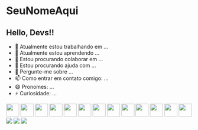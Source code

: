 # SeuNomeAqui
## Hello, Devs!!

- 🔭 Atualmente estou trabalhando em ...
- 🌱 Atualmente estou aprendendo ...
- 👯 Estou procurando colaborar em ...
- 🤔 Estou procurando ajuda com ...
- 💬 Pergunte-me sobre ...
- 📫 Como entrar em contato comigo: ...
- 😄 Pronomes: ...
- ⚡ Curiosidade: ...

<div>
<img src="https://cdn.jsdelivr.net/gh/devicons/devicon@latest/icons/amazonwebservices/amazonwebservices-original-wordmark.svg" width="35" height="35"/>
<img src="https://cdn.jsdelivr.net/gh/devicons/devicon@latest/icons/bash/bash-original.svg" width="35" height="35"/>
<img src="https://cdn.jsdelivr.net/gh/devicons/devicon@latest/icons/html5/html5-original.svg "width="35" height="35"/>
<img src="https://cdn.jsdelivr.net/gh/devicons/devicon@latest/icons/css3/css3-original.svg" width="35" height="35"/>
<img src="https://cdn.jsdelivr.net/gh/devicons/devicon@latest/icons/terraform/terraform-original-wordmark.svg" width="35" height="35"/>
<img src="https://cdn.jsdelivr.net/gh/devicons/devicon@latest/icons/helm/helm-original.svg" width="35" height="35""/>
<img src="https://cdn.jsdelivr.net/gh/devicons/devicon@latest/icons/kubernetes/kubernetes-original-wordmark.svg" width="35" height="35"/>
<img src="https://cdn.jsdelivr.net/gh/devicons/devicon@latest/icons/python/python-original-wordmark.svg" width="35" height="35"/>
<img src="https://cdn.jsdelivr.net/gh/devicons/devicon@latest/icons/linux/linux-original.svg" width="35" height="35"/>
<img src="https://cdn.jsdelivr.net/gh/devicons/devicon@latest/icons/docker/docker-original-wordmark.svg" width="35" height="35"/>
<img src="https://cdn.jsdelivr.net/gh/devicons/devicon@latest/icons/postgresql/postgresql-original-wordmark.svg" width="35" height="35"/>
<img src="https://cdn.jsdelivr.net/gh/devicons/devicon@latest/icons/mysql/mysql-original-wordmark.svg" width="35" height="35""/>
<img src="https://cdn.jsdelivr.net/gh/devicons/devicon@latest/icons/mongodb/mongodb-original-wordmark.svg" width="35" height="35"/>
          
          
               
          
          
</div>

          


<div>
<a href="https://instagram.com/adson-jonatas" target="_blank"><img loading="lazy" src="https://img.shields.io/badge/-Instagram-%23E4405F?style=for-the-badge&logo=instagram&logoColor=white" target="_blank"></a>
<a href = "mailto:contato@adson.jotta@gmail.com"><img loading="lazy" src="https://img.shields.io/badge/Gmail-D14836?style=for-the-badge&logo=gmail&logoColor=white" target="_blank"></a>
<a href="https://www.linkedin.com/in/adson-jonatas" target="_blank"><img loading="lazy" src="https://img.shields.io/badge/-LinkedIn-%230077B5?style=for-the-badge&logo=linkedin&logoColor=white" target="_blank"></a>   
</div>
